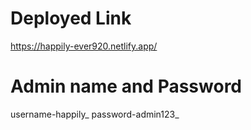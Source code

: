 # Deployed Link
https://happily-ever920.netlify.app/

# Admin name and Password 
username-happily_
password-admin123_


